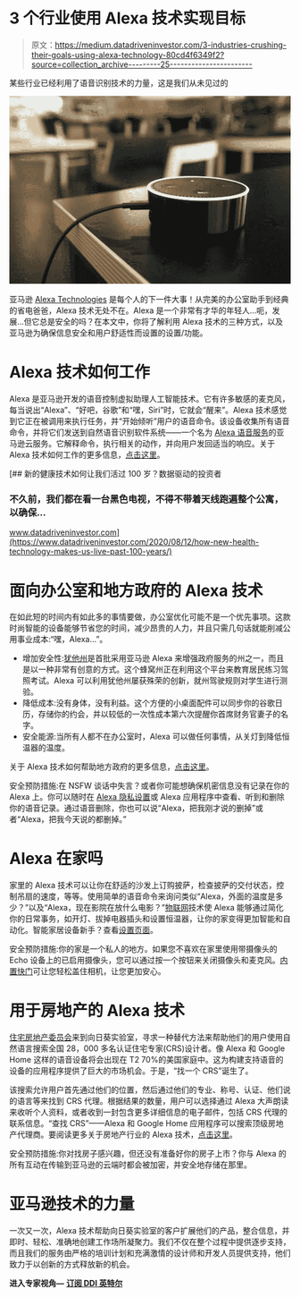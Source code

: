 # 3 个行业使用 Alexa 技术实现目标

> 原文：<https://medium.datadriveninvestor.com/3-industries-crushing-their-goals-using-alexa-technology-80cd4f6349f2?source=collection_archive---------25----------------------->

某些行业已经利用了语音识别技术的力量，这是我们从未见过的

![](img/76e49df0a1829d628ee14db4b5a08461.png)

亚马逊 [Alexa Technologies](https://www.thesunflowerlab.com/alexa-echo-application-development/) 是每个人的下一件大事！从完美的办公室助手到经典的省电爸爸，Alexa 技术无处不在。Alexa 是一个非常有才华的年轻人…呃，发展…但它总是安全的吗？在本文中，你将了解利用 Alexa 技术的三种方式，以及亚马逊为确保信息安全和用户舒适性而设置的设置/功能。

# Alexa 技术如何工作

Alexa 是亚马逊开发的语音控制虚拟助理人工智能技术。它有许多敏感的麦克风，每当说出“Alexa”、“好吧，谷歌”和“嘿，Siri”时，它就会“醒来”。Alexa 技术感觉到它正在被调用来执行任务，并“开始倾听”用户的语音命令。该设备收集所有语音命令，并将它们发送到自然语音识别软件系统——一个名为 [Alexa 语音服务](https://developer.amazon.com/en-US/alexa/alexa-voice-service)的亚马逊云服务。它解释命令，执行相关的动作，并向用户发回适当的响应。关于 Alexa 技术如何工作的更多信息，[点击这里](https://www.thesunflowerlab.com/blog/how-amazon-alexa-works/)。

[](https://www.datadriveninvestor.com/2020/08/12/how-new-health-technology-makes-us-live-past-100-years/) [## 新的健康技术如何让我们活过 100 岁？数据驱动的投资者

### 不久前，我们都在看一台黑色电视，不得不带着天线跑遍整个公寓，以确保…

www.datadriveninvestor.com](https://www.datadriveninvestor.com/2020/08/12/how-new-health-technology-makes-us-live-past-100-years/) 

# 面向办公室和地方政府的 Alexa 技术

在如此短的时间内有如此多的事情要做，办公室优化可能不是一个优先事项。这款时尚智能的设备能够节省您的时间，减少昂贵的人力，并且只需几句话就能削减公用事业成本:“嘿，Alexa…”。

*   增加安全性:[犹他州](https://www.govtech.com/civic/7-State-or-Local-Governments-Using-Amazon-Alexa.html)是首批采用亚马逊 Alexa 来增强政府服务的州之一，而且是以一种非常有创意的方式。这个蜂窝州正在利用这个平台来教育居民练习驾照考试。Alexa 可以利用犹他州屡获殊荣的创新，就州驾驶规则对学生进行测验。
*   降低成本:没有身体，没有利益。这个方便的小桌面配件可以同步你的谷歌日历，存储你的约会，并以较低的一次性成本第六次提醒你首席财务官妻子的名字。
*   安全能源:当所有人都不在办公室时，Alexa 可以做任何事情，从关灯到降低恒温器的温度。

关于 Alexa 技术如何帮助地方政府的更多信息，[点击这里](https://www.thesunflowerlab.com/blog/3-ways-alexa-skills-can-save-money-for-local-government-plus-one-bonus-benefit/)。

安全预防措施:在 NSFW 谈话中失言？或者你可能想确保机密信息没有记录在你的 Alexa 上。你可以随时在 [Alexa 隐私设置](https://www.amazon.com/hz/mycd/myx?redirectAnchors=%2F%23%2Fhome%2FalexaPrivacy%2Fhome%3Fref%3Dkinw_apd_from_alexaPrivacyHub)或 Alexa 应用程序中查看、听到和删除你的语音记录。通过语音删除，你也可以说“Alexa，把我刚才说的删掉”或者“Alexa，把我今天说的都删掉。”

# Alexa 在家吗

家里的 Alexa 技术可以让你在舒适的沙发上订购披萨，检查披萨的交付状态，控制吊扇的速度，等等。使用简单的语音命令来询问类似“Alexa，外面的温度是多少？”以及“Alexa，现在影院在放什么电影？”[物联网](https://www.thesunflowerlab.com/iot-application-development-company/)技术使 Alexa 能够通过简化你的日常事务，如开灯、拔掉电器插头和设置恒温器，让你的家变得更加智能和自动化。智能家居设备新手？查看[设置页面](https://www.amazon.com/gp/browse.html/ref=s9_acss_bw_cg_JanSH_1a1_w?node=18379216011)。

安全预防措施:你的家是一个私人的地方。如果您不喜欢在家里使用带摄像头的 Echo 设备上的已启用摄像头，您可以通过按一个按钮来关闭摄像头和麦克风。[内置快门](https://www.amazon.com/b/?node=19149155011&tag=googhydr-20&hvadid=352456913466&hvpos=&hvnetw=g&hvrand=12074319095981451261&hvpone=&hvptwo=&hvqmt=e&hvdev=c&hvdvcmdl=&hvlocint=&hvlocphy=9014923&hvtargid=kwd-627945252893&ref=pd_sl_9g20ttlk7a_e)可让您轻松盖住相机，让您更加安心。

# 用于房地产的 Alexa 技术

[住宅房地产委员会](https://crs.com/)来到向日葵实验室，寻求一种替代方法来帮助他们的用户使用自然语言搜索全国 28，000 多名认证住宅专家(CRS)设计者。像 Alexa 和 Google Home 这样的语音设备将会出现在 T2 70%的美国家庭中。这为构建支持语音的设备的应用程序提供了巨大的市场机会。于是，“找一个 CRS”诞生了。

该搜索允许用户首先通过他们的位置，然后通过他们的专业、称号、认证、他们说的语言等来找到 CRS 代理。根据结果的数量，用户可以选择通过 Alexa 大声朗读来收听个人资料，或者收到一封包含更多详细信息的电子邮件，包括 CRS 代理的联系信息。“查找 CRS”——Alexa 和 Google Home 应用程序可以搜索顶级房地产代理商。要阅读更多关于房地产行业的 Alexa 技术，[点击这里](https://www.thesunflowerlab.com/portfolio/alexa-find-a-crs/)。

安全预防措施:你对找房子感兴趣，但还没有准备好你的房子上市？你与 Alexa 的所有互动在传输到亚马逊的云端时都会被加密，并安全地存储在那里。

# 亚马逊技术的力量

一次又一次，Alexa 技术帮助向日葵实验室的客户扩展他们的产品，整合信息，并即时、轻松、准确地创建工作场所凝聚力。我们不仅在整个过程中提供逐步支持，而且我们的服务由严格的培训计划和充满激情的设计师和开发人员提供支持，他们致力于以创新的方式释放新的机会。

**进入专家视角—** [**订阅 DDI 英特尔**](https://datadriveninvestor.com/ddi-intel)